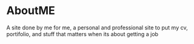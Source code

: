 # AboutME
A site done by me for me, a personal and professional site to put my cv, portifolio, and stuff that matters when its about getting a job
